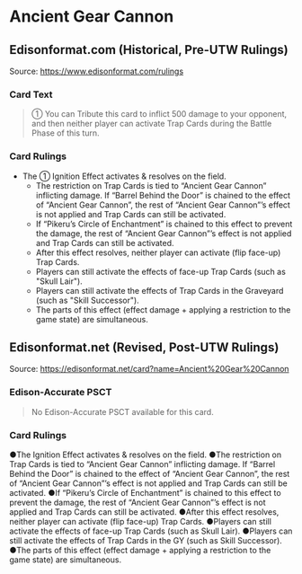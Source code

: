 # Ancient Gear Cannon

## Edisonformat.com (Historical, Pre-UTW Rulings)

Source: https://www.edisonformat.com/rulings

### Card Text

> ① You can Tribute this card to inflict 500 damage to your opponent, and then neither player can activate Trap Cards during the Battle Phase of this turn.

### Card Rulings

*   The ① Ignition Effect activates & resolves on the field.
    *   The restriction on Trap Cards is tied to “Ancient Gear Cannon” inflicting damage. If “Barrel Behind the Door” is chained to the effect of “Ancient Gear Cannon”, the rest of “Ancient Gear Cannon”’s effect is not applied and Trap Cards can still be activated.
    *   If “Pikeru’s Circle of Enchantment” is chained to this effect to prevent the damage, the rest of “Ancient Gear Cannon”’s effect is not applied and Trap Cards can still be activated.
    *   After this effect resolves, neither player can activate (flip face-up) Trap Cards.
    *   Players can still activate the effects of face-up Trap Cards (such as "Skull Lair").
    *   Players can still activate the effects of Trap Cards in the Graveyard (such as "Skill Successor").
    *   The parts of this effect (effect damage + applying a restriction to the game state) are simultaneous.

## Edisonformat.net (Revised, Post-UTW Rulings)

Source: https://edisonformat.net/card?name=Ancient%20Gear%20Cannon

### Edison-Accurate PSCT

> No Edison-Accurate PSCT available for this card.

### Card Rulings

●The Ignition Effect activates & resolves on the field.
●The restriction on Trap Cards is tied to “Ancient Gear Cannon” inflicting damage. If “Barrel Behind the Door” is chained to the effect of “Ancient Gear Cannon”, the rest of “Ancient Gear Cannon”’s effect is not applied and Trap Cards can still be activated.
●If “Pikeru’s Circle of Enchantment” is chained to this effect to prevent the damage, the rest of “Ancient Gear Cannon”’s effect is not applied and Trap Cards can still be activated.
●After this effect resolves, neither player can activate (flip face-up) Trap Cards.
●Players can still activate the effects of face-up Trap Cards (such as Skull Lair).
●Players can still activate the effects of Trap Cards in the GY (such as Skill Successor).
●The parts of this effect (effect damage + applying a restriction to the game state) are simultaneous.
            